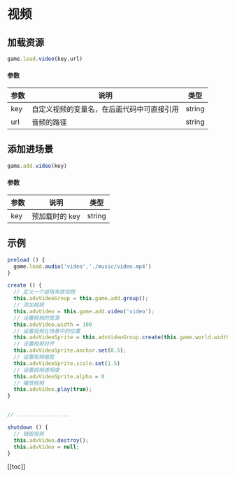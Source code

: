 # 视频

## 加载资源
```js
game.load.video(key,url)
```
#### 参数
| 参数        | 说明           | 类型  |
| ------------- |-------------| -----|
| key      | 自定义视频的变量名，在后面代码中可直接引用 | string |
| url  | 音频的路径 | string |

## 添加进场景
```js
game.add.video(key)
```
#### 参数
| 参数        | 说明           | 类型  |
| ------------- |-------------| -----|
| key      | 预加载时的 key | string |

## 示例
```js
preload () {
  game.load.audio('video','./music/video.mp4')
}

create () {
  // 定义一个组用来放视频
  this.advVideoGroup = this.game.add.group();
  // 添加视频
  this.advVideo = this.game.add.video('video');
  // 设置视频的宽高
  this.advVideo.width = 100
  // 设置视频在场景中的位置
  this.advVideoSprite = this.advVideoGroup.create(this.game.world.width/2, this.game.world.height/2, this.advVideo);
  // 设置视频对齐
  this.advVideoSprite.anchor.set(0.5);
  // 设置视频缩放
  this.advVideoSprite.scale.set(1.5)
  // 设置视频透明度
  this.advVideoSprite.alpha = 0
  // 播放视频
  this.advVideo.play(true);
}


// .................

shutdown () {
  // 销毁视频
  this.advVideo.destroy();
  this.advVideo = null;
}
```


[[toc]]
